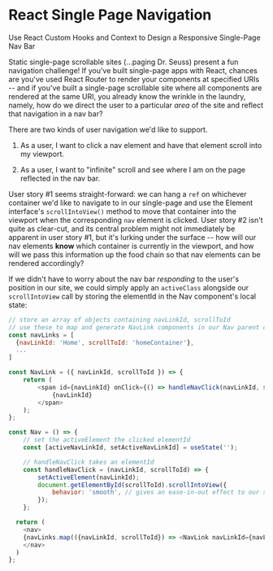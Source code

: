 # React Single Page Navigation

Use React Custom Hooks and Context to Design a Responsive Single-Page Nav Bar

Static single-page scrollable sites (...paging Dr. Seuss) present a fun navigation challenge! If you've built single-page apps with React, chances are you've used React Router to render your components at specified URIs -- and if you've built a single-page scrollable site where all components are rendered at the same URI, you already know the wrinkle in the laundry, namely, how do we direct the user to a particular <em>area</em> of the site and reflect that navigation in a nav bar?

There are two kinds of user navigation we'd like to support.

1. As a user, I want to click a nav element and have that element scroll into my viewport.

2. As a user, I want to "infinite" scroll and see where I am on the page reflected in the nav bar.

User story #1 seems straight-forward: we can hang a `ref` on whichever container we'd like to navigate to in our single-page and use the Element interface's `scrollIntoView()` method to move that container into the viewport when the corresponding `nav` element is clicked. User story #2 isn't quite as clear-cut, and its central problem might not immediately be apparent in user story #1, but it's lurking under the surface -- how will our nav elements <strong>know</strong> which container is currently in the viewport, and how will we pass this information up the food chain so that nav elements can be rendered accordingly?

If we didn't have to worry about the nav bar <em>responding</em> to the user's position in our site, we could simply apply an `activeClass` alongside our `scrollIntoView` call by storing the elementId in the Nav component's local state:

```javascript
// store an array of objects containing navLinkId, scrollToId
// use these to map and generate NavLink components in our Nav parent component
const navLinks = [
  {navLinkId: 'Home', scrollToId: 'homeContainer'},
  ...
]

const NavLink = ({ navLinkId, scrollToId }) => {
	return (
		<span id={navLinkId} onClick={() => handleNavClick(navLinkId, scrollToId)}>
			{navLinkId}
		</span>
	);
};

const Nav = () => {
	// set the activeElement the clicked elementId
	const [activeNavLinkId, setActiveNavLinkId] = useState('');

	// handleNavClick takes an elementId
	const handleNavClick = (navLinkId, scrollToId) => {
		setActiveElement(navLinkId);
		document.getElementById(scrollToId).scrollIntoView({
			behavior: 'smooth', // gives an ease-in-out effect to our scroll
		});
	};

  return (
    <nav>
    {navLinks.map(({navLinkId, scrollToId}) => <NavLink navLinkId={navLinkId} scrollToId={scrollToId}/>)}
    </nav>
  )
};
```
